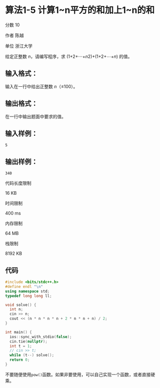 # **算法1-5 计算1~n平方的和加上1~n的和**

分数 10

作者 陈越

单位 浙江大学

给定正整数 *n*，请编写程序，求 (1+2+⋯+*n*2)+(1+2+⋯+*n*) 的值。

## 输入格式：

输入在一行中给出正整数 *n*（≤100）。

## 输出格式：

在一行中输出题面中要求的值。

## 输入样例：

```in
5
```

## 输出样例：

```out
340
```

代码长度限制

16 KB

时间限制

400 ms

内存限制

64 MB

栈限制

8192 KB

## 代码

```cpp
#include <bits/stdc++.h>
#define endl "\n"
using namespace std;
typedef long long ll;

void solve() {
  int n;
  cin >> n;
  cout << (n * n * n * n + 2 * n * n + n) / 2;
}

int main() {
  ios::sync_with_stdio(false);
  cin.tie(nullptr);
  int t = 1;
  // cin >> t;
  while (t--) solve();
  return 0;
}
```

不要随便使用`pow()`函数。如果非要使用，可以自己实现一个函数，或者直接硬乘。
